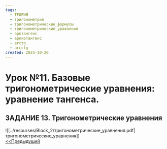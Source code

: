 ```yaml
---
tags:
  - ТЕОРИЯ
  - тригонометрия
  - тригонометрические_формулы
  - тригонометрические_уравнения
  - арктангенс
  - арккотангенс
  - arctg
  - arcctg
created: 2025-10-20
---
```

# Урок №11. Базовые тригонометрические уравнения: уравнение тангенса.
## ЗАДАНИЕ 13. Тригонометрические уравнения
![[../resourses/Block_2/тригонометрические_уравнения.pdf|тригонометрические_уравнения]]  
[<<Предыдущий](<Lesson 10.md>)